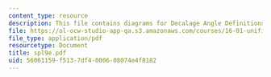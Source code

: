 ```yaml
---
content_type: resource
description: This file contains diagrams for Decalage Angle Definitions.
file: https://ol-ocw-studio-app-qa.s3.amazonaws.com/courses/16-01-unified-engineering-i-ii-iii-iv-fall-2005-spring-2006/56061159f5137df4000608074e4f8182_spl9e.pdf
file_type: application/pdf
resourcetype: Document
title: spl9e.pdf
uid: 56061159-f513-7df4-0006-08074e4f8182
---
```

